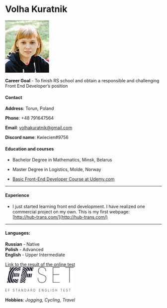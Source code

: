 # Volha  Kuratnik

                                       
![my image](./img2.jpg)

__Career Goal__ - To finish RS school and obtain a responsible and challenging Front End Developer’s position  

#### Contact
__Address__: Torun, Poland  

__Phone__: +48 791647564  

__Email__: volhakuratnik@gmail.com  

__Discord name__: Kwiecien#9756  

                                                                                              
#### Education and courses
* Bachelor Degree in Mathematics, Minsk, Belarus  

* Master Degree in Logistics, Molde, Norway  
  
* [Basic Front-End Developer Course at Udemy.com](https://www.udemy.com/share/101Wy23@SoAVUfhOxMvH2BEFO7epAmttYr29LsOxMxp-sDshRD1nLVBsvMi3zbeR2HTIIwoP5g==/)
----
#### Experience
* I just started learning front end development. I have realized one commercial project on my own. This is my first webpage:  
[http://hub-trans.com/](http://hub-trans.com/)
----  

#### Languages:                 
__Russian__ - Native         
__Polish__ - Advanced        
__English__ - Upper Intermediate  

[Link to the result of the online test](https://www.efset.org/cert/UNBJ2m)  
![logo](./logo.svg) 


__Hobbies__: _Jogging, Cycling, Travel_  
